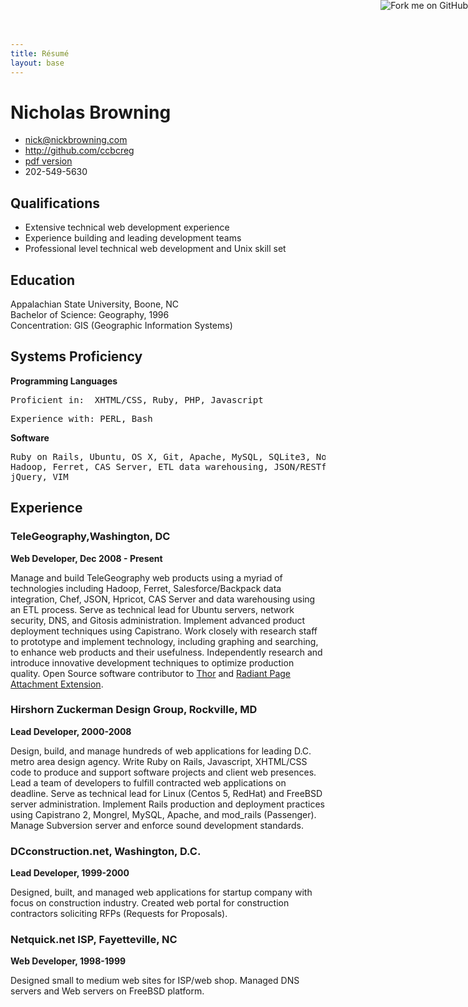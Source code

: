 ```yaml
---
title: Résumé
layout: base
---
```


# Nicholas Browning

 * <nick@nickbrowning.com>
 * <http://github.com/ccbcreg>
 * [pdf version](pdf/Resume.pdf)
 * 202-549-5630

## Qualifications

 * Extensive technical web development experience
 * Experience building and leading development teams
 * Professional level technical web development and Unix skill set

## Education

Appalachian State University, Boone, NC<br/>Bachelor of Science: Geography, 1996<br/>Concentration: GIS (Geographic Information Systems)

## Systems Proficiency

**Programming Languages**

<pre>Proficient in:  XHTML/CSS, Ruby, PHP, Javascript</pre>

<pre>Experience with: PERL, Bash</pre>

**Software**

<pre>Ruby on Rails, Ubuntu, OS X, Git, Apache, MySQL, SQLite3, NoSQL (Redis, MongoDB), Textmate, Radiant, Chef,
Hadoop, Ferret, CAS Server, ETL data warehousing, JSON/RESTful Web Services,
jQuery, VIM</pre>

## Experience


### TeleGeography,Washington, DC
**Web Developer, Dec 2008 - Present**

Manage and build TeleGeography web products using a myriad of technologies including Hadoop, Ferret, Salesforce/Backpack data integration, Chef, JSON, Hpricot, CAS Server and data warehousing using an ETL process. Serve as technical lead for Ubuntu servers, network security, DNS, and Gitosis administration.  Implement advanced product deployment techniques using Capistrano. Work closely with research staff to prototype and implement technology, including graphing and searching, to enhance web products and their usefulness.  Independently research and introduce innovative development techniques to optimize production quality. Open Source software contributor to  [Thor](https://github.com/wycats/thor/contributors) and [Radiant Page Attachment Extension](https://github.com/radiant/radiant-page-attachments-extension/contributors).


### Hirshorn Zuckerman Design Group, Rockville, MD
**Lead Developer, 2000-2008**

Design, build, and manage hundreds of web applications for leading D.C. metro area design agency.  Write Ruby on Rails, Javascript, XHTML/CSS code to produce and support software projects and client web presences.  Lead a team of developers to fulfill contracted web applications on deadline.  Serve as technical lead for Linux (Centos 5, RedHat) and FreeBSD server administration.  Implement Rails production and deployment practices using Capistrano 2, Mongrel, MySQL, Apache, and mod_rails (Passenger).  Manage Subversion server and enforce sound development standards.


### DCconstruction.net, Washington, D.C.
**Lead Developer, 1999-2000**

Designed, built, and managed web applications for startup company with focus on construction industry.  Created web portal for construction contractors soliciting RFPs (Requests for Proposals). 

### Netquick.net ISP, Fayetteville, NC

**Web Developer, 1998-1999**

Designed small to medium web sites for ISP/web shop.  Managed DNS servers and Web servers on FreeBSD platform.  


<a href="http://github.com/ccbcreg"><img style="position: absolute; top: 0; right: 0; border: 0;" src="http://s3.amazonaws.com/github/ribbons/forkme_right_darkblue_121621.png" alt="Fork me on GitHub" /></a>